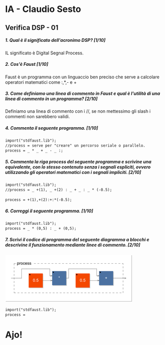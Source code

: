 # IA - Claudio Sesto

## Verifica DSP - 01

##### 1. Qual è il significato dell'acronimo _DSP_? [1/10]

IL significato è Digital Segnal Process.

##### 2. Cos'è _Faust_ [1/10]

Faust è un programma con un linguaccio ben preciso che serve a calcolare operatori matematici come :,*,- e +

##### 3. Come definiamo una linea di commento in _Faust_ e qual è l'utilità di una linea di commento in un programma? [2/10]

Definiamo una linea di commento con i //, se non mettessimo gli slash i commenti non sarebbero validi. 

##### 4. Commenta il seguente programma. [1/10]

```
import("stdfaust.lib");
//process = serve per "creare" un percorso seriale o parallelo.
process = _ * _ + _ - _ :;
```

##### 5. Commenta la riga _process_ del seguente programma e scrivine una equivalente, con lo stesso contenuto senza i segnali espliciti, ovvero utilizzando gli operatori matematici con i segnali impliciti. [2/10]

```
import("stdfaust.lib");
//process = _ +(1), _ +(2) : _ + _ : _ * (-0.5);

process = +(1),+(2):+:*(-0.5);

```

##### 6. Correggi il seguente programma. [1/10]

```
import("stdfaust.lib");
process = _ * (0,5) : _ + (0,5);
```

##### 7. Scrivi il codice di programma del seguente diagramma a blocchi e descrivine il funzionamento mediante linee di commento. [2/10]

![due operatori in serie](https://github.com/LSSN/2019-05-24-1A-VERIFICA/blob/master/process.png)

```
import("stdfaust.lib");
process =
```


# Ajo!
